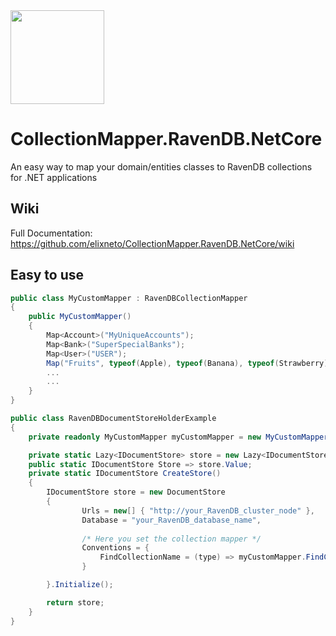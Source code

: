 <image width="150px" src="https://github.com/elixneto/CollectionMapper.RavenDB.NetCore/blob/master/src/CollectionMapper.RavenDB.NetCore/logo.png" />

# CollectionMapper.RavenDB.NetCore
An easy way to map your domain/entities classes to RavenDB collections for .NET applications

## Wiki
Full Documentation: <br>
https://github.com/elixneto/CollectionMapper.RavenDB.NetCore/wiki

## Easy to use
```csharp
public class MyCustomMapper : RavenDBCollectionMapper
{
    public MyCustomMapper()
    {
        Map<Account>("MyUniqueAccounts");
        Map<Bank>("SuperSpecialBanks");
        Map<User>("USER");
        Map("Fruits", typeof(Apple), typeof(Banana), typeof(Strawberry));
        ...
        ...
    }
}

public class RavenDBDocumentStoreHolderExample
{
    private readonly MyCustomMapper myCustomMapper = new MyCustomMapper();

    private static Lazy<IDocumentStore> store = new Lazy<IDocumentStore>(CreateStore);
    public static IDocumentStore Store => store.Value;
    private static IDocumentStore CreateStore()
    {
        IDocumentStore store = new DocumentStore
        {
                Urls = new[] { "http://your_RavenDB_cluster_node" },
                Database = "your_RavenDB_database_name",
                
                /* Here you set the collection mapper */
                Conventions = {
                    FindCollectionName = (type) => myCustomMapper.FindCollectionBy(type)
                }

        }.Initialize();

        return store;
    }
}
```
